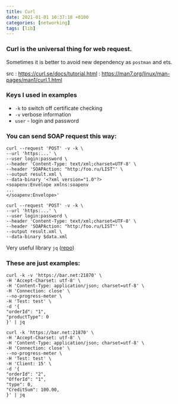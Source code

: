 ```yaml
---
title: Curl
date: 2021-01-01 10:37:18 +0100
categories: [networking]
tags: [lib]
---
```


### Curl is the universal thing for web request.  
Sometimes it is better to avoid new dependency as `postman` and ets.

src
: <https://curl.se/docs/tutorial.html>
: <https://man7.org/linux/man-pages/man1/curl.1.html>
    

### Keys I used in examples
- `-k`  to switch off certificate checking
- `-v` verbose information
- `user`  -  login and password


### You can send SOAP request this way:
```shell
curl --request 'POST' -v -k \
--url 'https:...' \
--user login:password \
--header 'Content-Type: text/xml;charset=UTF-8' \
--header 'SOAPAction: "http:/foo.ru/LIST"' \
--output result.xml \
--data-binary '<?xml version="1.0"?>
<soapenv:Envelope xmlns:soapenv
...
</soapenv:Envelope>'
```


```shell
curl --request 'POST' -v -k \
--url 'https:...' \
--user login:password \
--header 'Content-Type: text/xml;charset=UTF-8' \
--header 'SOAPAction: "http:/foo.ru/LIST"' \
--output result.xml \
--data-binary $data.xml
```

Very useful library `jq` ([repo](https://jqlang.github.io/jq/download/))


### These are just examples: 
```shell
curl -k -v 'https://bar.net:21870' \
-H 'Accept-Charset: utf-8' \
-H 'Content-Type: application/json; charset=utf-8' \
-H 'Connection: close' \
--no-progress-meter \
-H 'Test: test' \
-d '{
"orderId": "1",
"productType": 0
}' | jq
```

```shell
curl -k 'https://bar.net:21870' \
-H 'Accept-Charset: utf-8' \
-H 'Content-Type: application/json; charset=utf-8' \
-H 'Connection: close' \
--no-progress-meter \
-H 'Test: test' \
-H 'Client: 15' \
-d '{
"orderId": "2",
"OfferId": "1",
"type": 0,
"CreditSum": 100.00,
}' | jq
```

